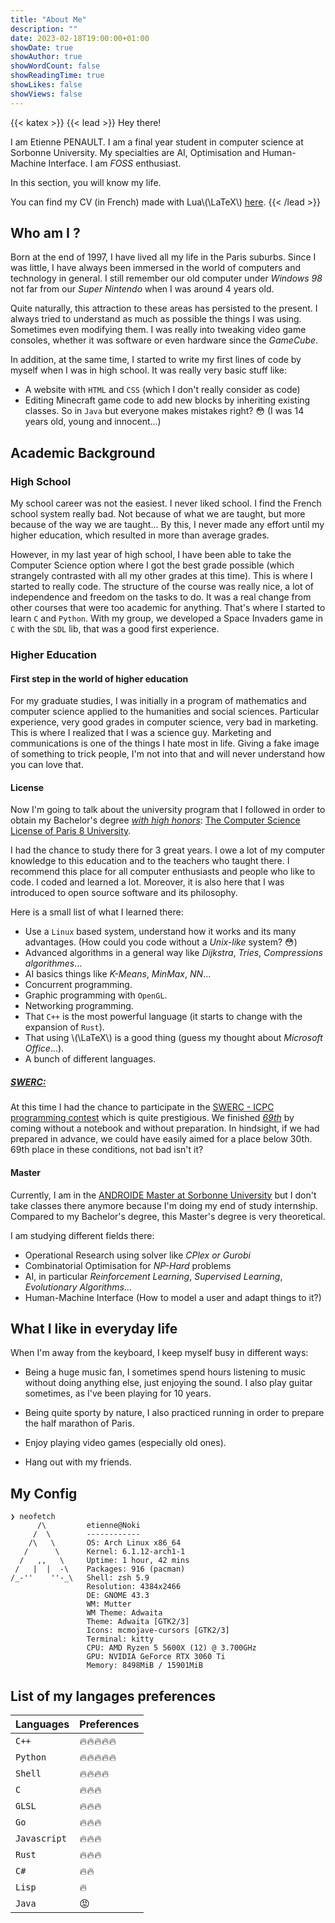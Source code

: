 ```yaml
---
title: "About Me"
description: ""
date: 2023-02-18T19:00:00+01:00
showDate: true
showAuthor: true
showWordCount: false
showReadingTime: true
showLikes: false
showViews: false
---
```

{{< katex >}}
{{< lead >}}
Hey there!

I am Etienne PENAULT. I am a final year student in computer science at Sorbonne University. My specialties are AI, Optimisation and Human-Machine Interface. I am *FOSS* enthusiast.

In this section, you will know my life.

You can find my CV (in French) made with Lua\\(\LaTeX\\) [here](./CV.pdf).
{{< /lead >}}

## Who am I ?

Born at the end of 1997, I have lived all my life in the Paris suburbs. Since I was little, I have always been immersed in the world of computers and technology in general. I still remember our old computer under *Windows 98* not far from our *Super Nintendo* when I was around 4 years old.

Quite naturally, this attraction to these areas has persisted to the present. I always tried to understand as much as possible the things I was using. Sometimes even modifying them. I was really into tweaking video game consoles, whether it was software or even hardware since the *GameCube*.

In addition, at the same time, I started to write my first lines of code by myself when I was in high school. It was really very basic stuff like:
* A website with `HTML` and `CSS` (which I don't really consider as code)
* Editing Minecraft game code to add new blocks by inheriting existing classes. So in `Java` but everyone makes mistakes right? :flushed: (I was 14 years old, young and innocent...)


## Academic Background

### High School

My school career was not the easiest. I never liked school. I find the French school system really bad. Not because of what we are taught, but more because of the way we are taught... By this, I never made any effort until my higher education, which resulted in more than average grades.

However, in my last year of high school, I have been able to take the Computer Science option where I got the best grade possible (which strangely contrasted with all my other grades at this time). This is where I started to really code. The structure of the course was really nice, a lot of independence and freedom on the tasks to do. It was a real change from other courses that were too academic for anything. That's where I started to learn `C` and `Python`. With my group, we developed a Space Invaders game in `C` with the `SDL` lib, that was a good first experience.

### Higher Education
#### First step in the world of higher education
For my graduate studies, I was initially in a program of mathematics and computer science applied to the humanities and social sciences. Particular experience, very good grades in computer science, very bad in marketing. This is where I realized that I was a science guy. Marketing and communications is one of the things I hate most in life. Giving a fake image of something to trick people, I'm not into that and will never understand how you can love that.

#### License
Now I'm going to talk about the university program that I followed in order to obtain my Bachelor's degree *<u>with high honors</u>*: [The Computer Science License of Paris 8 University](https://informatique.up8.edu/licence-iv/).

I had the chance to study there for 3 great years. I owe a lot of my computer knowledge to this education and to the teachers who taught there. I recommend this place for all computer enthusiasts and people who like to code. I coded and learned a lot. Moreover, it is also here that I was introduced to open source software and its philosophy.

Here is a small list of what I learned there:
* Use a `Linux` based system, understand how it works and its many advantages. (How could you code without a *Unix-like* system? :flushed:)
* Advanced algorithms in a general way like *Dijkstra*, *Tries*, *Compressions algorithmes*...
* AI basics things like *K-Means*, *MinMax*, *NN*...
* Concurrent programming.
* Graphic programming with `OpenGL`.
* Networking programming.
* That `C++` is the most powerful language (it starts to change with the expansion of `Rust`).
* That using \\(\LaTeX\\) is a good thing (guess my thought about *Microsoft Office*...).
* A bunch of different languages.

##### *<u>SWERC:</u>*
At this time I had the chance to participate in the [SWERC - ICPC programming contest](https://swerc.eu/2020/about/) which is quite prestigious. We finished *<u>69th</u>* by coming without a notebook and without preparation. In hindsight, if we had prepared in advance, we could have easily aimed for a place below 30th. 69th place in these conditions, not bad isn't it?

#### Master
Currently, I am in the [ANDROIDE Master at Sorbonne University](https://sciences.sorbonne-universite.fr/formation-sciences/masters/master-informatique/parcours-androide) but I don't take classes there anymore because I'm doing my end of study internship. Compared to my Bachelor's degree, this Master's degree is very theoretical.

I am studying different fields there:
* Operational Research using solver like *CPlex or Gurobi*
* Combinatorial Optimisation for *NP-Hard* problems
* AI, in particular *Reinforcement Learning*, *Supervised Learning*, *Evolutionary Algorithms*...
* Human-Machine Interface (How to model a user and adapt things to it?)

## What I like in everyday life
When I'm away from the keyboard, I keep myself busy in different ways:

- Being a huge music fan, I sometimes spend hours listening to music without doing anything else, just enjoying the sound. I also play guitar sometimes, as I've been playing for 10 years.

- Being quite sporty by nature, I also practiced running in order to prepare the half marathon of Paris.

- Enjoy playing video games (especially old ones).

- Hang out with my friends.

## My Config
```console
❯ neofetch                                          
      /\         etienne@Noki 
     /  \        ------------ 
    /\   \       OS: Arch Linux x86_64 
   /      \      Kernel: 6.1.12-arch1-1 
  /   ,,   \     Uptime: 1 hour, 42 mins 
 /   |  |  -\    Packages: 916 (pacman) 
/_-''    ''-_\   Shell: zsh 5.9 
                 Resolution: 4384x2466 
                 DE: GNOME 43.3 
                 WM: Mutter 
                 WM Theme: Adwaita 
                 Theme: Adwaita [GTK2/3] 
                 Icons: mcmojave-cursors [GTK2/3] 
                 Terminal: kitty 
                 CPU: AMD Ryzen 5 5600X (12) @ 3.700GHz 
                 GPU: NVIDIA GeForce RTX 3060 Ti 
                 Memory: 8498MiB / 15901MiB 
```

## List of my langages preferences

| Languages | Preferences               	|
| --------- | ----------------------------- |
| `C++` 	|:fire::fire::fire::fire::fire: |
| `Python`  |:fire::fire::fire::fire::fire: |
| `Shell`   |:fire::fire::fire::fire:   	|
| `C`   	|:fire::fire::fire:         	|
| `GLSL`	|:fire::fire::fire:         	|
| `Go`  	|:fire::fire::fire:         	|
| `Javascript`|:fire::fire::fire:         	|
| `Rust`	|:fire::fire::fire:         	|
| `C#`  	|:fire::fire:               	|
| `Lisp`	|:fire:                     	|
| `Java`	|:rage:                     	|


